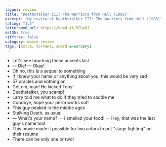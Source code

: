 ```yaml
---
layout: review
title: "Deathstalker III: The Warriors from Hell (1988)"
excerpt: "My review of Deathstalker III: The Warriors from Hell (1988)"
rating: "1.5"
letterboxd_url: https://boxd.it/5CDp8J
mst3k: true
rifftrax: false
category: movie-review
tags: [mst3k, torrent, sword-&-sorcery]
---
```


- Let's see how long these accents last
- — Die! — Okay!
- Oh no, this is a sequel to something
- If I knew your name or anything about you, this would be very sad
- 57 oracles and nothing on
- Get em, man! He kicked Tony!
- Deathstalker, you scamp!
- Larry told me what to do if they tried to saddle me
- Goodbye, hope your perm works out!
- This guy peaked in the middle ages
- Stalking Death, as usual
- — What's your name? — I smelled your food! — Hey, that was the last guy's name too!
- This movie made it possible for two actors to put "stage fighting" on their resume
- There can be only one or two!
